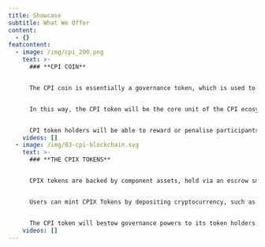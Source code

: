 ```yaml
---
title: Showcase
subtitle: What We Offer
content:
  - {}
featcontent:
  - image: /img/cpi_200.png
    text: >-
      ### **CPI COIN**


      The CPI coin is essentially a governance token, which is used to represent an interest in the health of the CPIX token ecosystem. 


      In this way, the CPI token will be the core unit of the CPI ecosystem, as it’s directly used to access our products and services, and is in no way an investment by itself.


      CPI token holders will be able to reward or penalise participants in the CPI network. CPI holders are incentivised to participate in the governance of the ecosystem through coin burns.
    videos: []
  - image: /img/03-cpi-blockchain.svg
    text: >-
      ### **THE CPIX TOKENS**


      CPIX tokens are backed by component assets, held via an escrow smart contract. In order to mint the genesis CPIX tokens, a portion of the CPI funds will be deposited to the CPIX smart contract.


      Users can mint CPIX Tokens by depositing cryptocurrency, such as ETH or wrapped BTC. In order to redeem tokens, users can redeposit their CPIX back to the smart contract, simultaneously receiving ETH and burning the CPIX specific to that contract, e.g. CPI30.  As we’ve discussed, the token will then self balance.


      The CPI token will bestow governance powers to its token holders. These include voting on which assets will be included in the CPIX  asset list, and steering the CPIX token’s direction.
    videos: []
---
```

